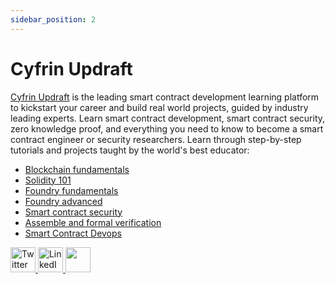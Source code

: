 ```yaml
---
sidebar_position: 2
---
```


# Cyfrin Updraft

[Cyfrin Updraft](https://updraft.cyfrin.io/) is the leading smart contract development learning platform to kickstart your career and build real world projects, guided by industry leading experts.
Learn smart contract development,  smart contract security, zero knowledge proof, and everything you need to know to become a smart contract engineer or security researchers.
Learn through step-by-step tutorials and projects taught by the world's best educator:

- [Blockchain fundamentals](https://updraft.cyfrin.io/courses/blockchain-basics)
- [Solidity 101](https://updraft.cyfrin.io/courses/solidity)
- [Foundry fundamentals](https://updraft.cyfrin.io/courses/foundry)
- [Foundry advanced](https://updraft.cyfrin.io/courses/advanced-foundry) 
- [Smart contract security](https://updraft.cyfrin.io/courses/security)
- [Assemble and formal verification](https://updraft.cyfrin.io/courses/formal-verification)
- [Smart Contract Devops](https://updraft.cyfrin.io/courses/wallets)
  
<a href='https://x.com/CyfrinUpdraft' >
   <img src="https://skillicons.dev/icons?i=twitter" height='40' alt="Twitter"/> 
</a>
<a href='https://www.linkedin.com/school/cyfrin-updraft/'>
   <img src="https://skillicons.dev/icons?i=linkedin" height='40' alt="LinkedIn" /> 
</a>
<a href='http://discord.gg/cyfrin'>
   <img src="https://skillicons.dev/icons?i=discord" height='40' /> 
</a>

